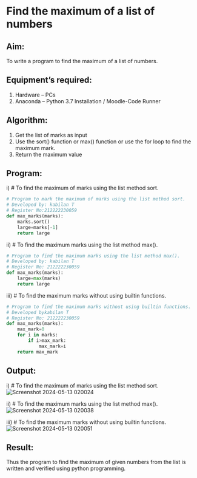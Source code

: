 # Find the maximum of a list of numbers

## Aim:

To write a program to find the maximum of a list of numbers.

## Equipment’s required:

1. Hardware – PCs
2. Anaconda – Python 3.7 Installation / Moodle-Code Runner

## Algorithm:

1. Get the list of marks as input
2. Use the sort() function or max() function or use the for loop to find the maximum mark.
3. Return the maximum value

## Program:

i) # To find the maximum of marks using the list method sort.

```Python
# Program to mark the maximum of marks using the list method sort.
# Developed by: kabilan T
# Register No:212222230059
def max_marks(marks):
    marks.sort()
    large=marks[-1]
    return large


```

ii) # To find the maximum marks using the list method max().

```Python
# Program to find the maximum marks using the list method max().
# Developed by: kabilan T
# Register No: 212222230059
def max_marks(marks):
    large=max(marks)
    return large


```

iii) # To find the maximum marks without using builtin functions.

```Python
# Program to find the maximum marks without using builtin functions.
# Developed bykabilan T
# Register No: 212222230059
def max_marks(marks):
    max_mark=0
    for i in marks:
        if i>max_mark:
            max_mark=i
    return max_mark


```

## Output:

i) # To find the maximum of marks using the list method sort.
![Screenshot 2024-05-13 020024](https://github.com/kabilanthiyagarajan/FindMaximu/assets/120206067/bc9a1113-85bc-463c-a0ca-9cf3b8429c3e)


ii) # To find the maximum marks using the list method max().
![Screenshot 2024-05-13 020038](https://github.com/kabilanthiyagarajan/FindMaximu/assets/120206067/faa0d9d9-d40c-4334-84ed-277f28bc9def)


iii) # To find the maximum marks without using builtin functions.
![Screenshot 2024-05-13 020051](https://github.com/kabilanthiyagarajan/FindMaximu/assets/120206067/cdc4fbc6-30e9-4c08-ba78-05c068c6332f)


## Result:

Thus the program to find the maximum of given numbers from the list is written and verified using python programming.
